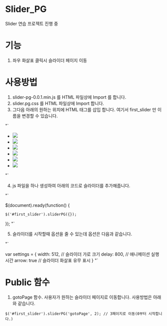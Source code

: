# Slider_PG
Slider 연습 프로젝트 진행 중

# 기능
1. 좌우 화살표 클릭시 슬라이더 페이지 이동

# 사용방법
1. slider-pg-0.0.1.min.js 를 HTML 파일상에 Import 를 합니다.
2. slider.pg.css 를 HTML 파일상에 Import 합니다.
3. 그다음 아래의 원하는 위치에 HTML 태그를 삽입 합니다. 여기서 first_slider 만 이름을 변경할 수 있습니다.

"`

<div class="pg_sliders" id="first_slider">
		<ul class="pg_pages">
			<li><img src="./images/1.jpg"></li>
			<li><img src="./images/2.jpg"></li>
			<li><img src="./images/3.jpg"></li>
			<li><img src="./images/4.jpg"></li>
			<li><img src="./images/5.jpg"></li>
			<li><img src="./images/6.jpg"></li>
		</ul>
</div>
"`

4. js 파일을 하나 생성하여 아래의 코드로 슬라이더를 추가해줍니다.

"`

$(document).ready(function() {

	$('#first_slider').sliderPG({});
});
"`

5. 슬라이더를 시작할때 옵션을 줄 수 있는데 옵션은 다음과 같습니다.

"`

var settings = {
				width: 512, // 슬라이더 가로 크기
				delay: 800, // 애니메이션 실행 시간
				arrow: true // 슬라이더 화살표 유무 표시
			}
"`

# Public 함수
1. gotoPage 함수. 사용자가 원하는 슬라이더 페이지로 이동합니다. 사용방법은 아래와 같습니다.

`
$('#first_slider').sliderPG('gotoPage', 2); // 3페이지로 이동(0부터 시작합니다.)
`
